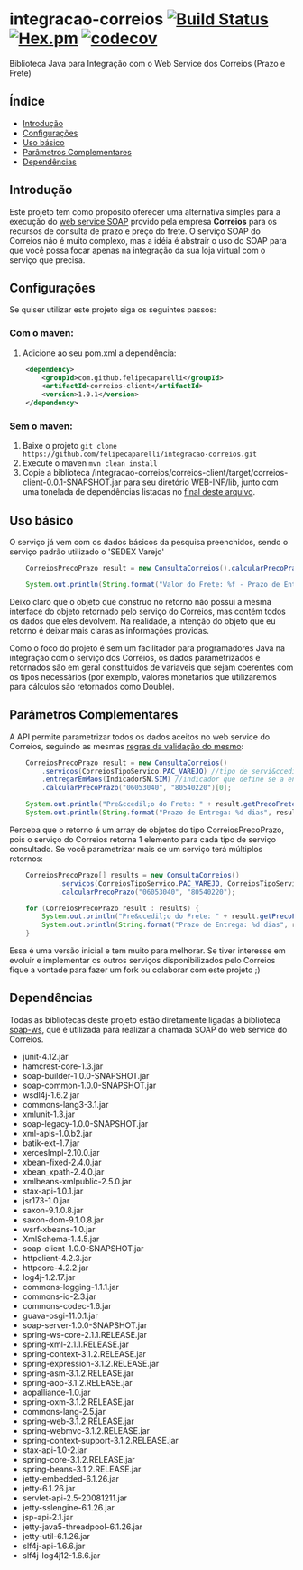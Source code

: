 # integracao-correios [![Build Status](https://travis-ci.org/felipecaparelli/integracao-correios.svg?branch=master)](https://travis-ci.org/felipecaparelli/integracao-correios) [![Hex.pm](https://img.shields.io/hexpm/l/plug.svg?maxAge=2592000)]() [![codecov](https://codecov.io/gh/felipecaparelli/integracao-correios/branch/master/graph/badge.svg)](https://codecov.io/gh/felipecaparelli/integracao-correios)


Biblioteca Java para Integra&ccedil;&atilde;o com o Web Service dos Correios (Prazo e Frete)

## &Iacute;ndice

- [Introdu&ccedil;&atilde;o](#intro)
- [Configura&ccedil;&otilde;es](#configs)
- [Uso b&aacute;sico](#basic)
- [Parâmetros Complementares](#params)
- [Depend&ecirc;ncias](#libs)

## <a name="intro"></a> Introdu&ccedil;&atilde;o

Este projeto tem como prop&oacute;sito oferecer uma alternativa simples para a execu&ccedil;&atilde;o do [web service SOAP](http://ws.correios.com.br/calculador/CalcPrecoPrazo.asmx?WSDL) provido pela empresa **Correios** para os recursos de consulta de prazo e pre&ccedil;o do frete. O servi&ccedil;o SOAP do Correios n&atilde;o é muito complexo, mas a idéia é abstrair o uso do SOAP para que voc&ecirc; possa focar apenas na integra&ccedil;&atilde;o da sua loja virtual com o servi&ccedil;o que precisa.

## <a name="configs"></a> Configura&ccedil;&otilde;es

Se quiser utilizar este projeto siga os seguintes passos:

### Com o maven:

1. Adicione ao seu pom.xml a depend&ecirc;ncia:
```xml
	<dependency>
		<groupId>com.github.felipecaparelli</groupId>
		<artifactId>correios-client</artifactId>
		<version>1.0.1</version>
	</dependency>
```

### Sem o maven:

1. Baixe o projeto `git clone https://github.com/felipecaparelli/integracao-correios.git`
2. Execute o maven `mvn clean install`
3. Copie a biblioteca /integracao-correios/correios-client/target/correios-client-0.0.1-SNAPSHOT.jar para seu diret&oacute;rio WEB-INF/lib, junto com uma tonelada de depend&ecirc;ncias listadas no [final deste arquivo](#libs).


## <a name="basic"></a> Uso b&aacute;sico


O servi&ccedil;o j&aacute; vem com os dados b&aacute;sicos da pesquisa preenchidos, sendo o servi&ccedil;o padr&atilde;o utilizado o 'SEDEX Varejo'

```java
	CorreiosPrecoPrazo result = new ConsultaCorreios().calcularPrecoPrazo("06053040", "80540220")[0];

	System.out.println(String.format("Valor do Frete: %f - Prazo de Entrega: %d dias", result.getPrecoFrete(), result.getPrazoEntrega()));
```

Deixo claro que o objeto que construo no retorno n&atilde;o possui a mesma interface do objeto retornado pelo servi&ccedil;o do Correios, mas contém todos os dados que eles devolvem. Na realidade, a inten&ccedil;&atilde;o do objeto que eu retorno é deixar mais claras as informa&ccedil;ões providas.

Como o foco do projeto é sem um facilitador para programadores Java na integra&ccedil;&atilde;o com o servi&ccedil;o dos Correios, os dados parametrizados e retornados s&atilde;o em geral constituídos de variaveis que sejam coerentes com os tipos necess&aacute;rios (por exemplo, valores monet&aacute;rios que utilizaremos para c&aacute;lculos s&atilde;o retornados como Double). 

## <a name="params"></a> Parâmetros Complementares

A API permite parametrizar todos os dados aceitos no web service do Correios, seguindo as mesmas [regras da valida&ccedil;&atilde;o do mesmo](https://www.correios.com.br/para-voce/correios-de-a-a-z/pdf/calculador-remoto-de-precos-e-prazos/manual-de-implementacao-do-calculo-remoto-de-precos-e-prazos):

```java
	CorreiosPrecoPrazo result = new ConsultaCorreios()
		.servicos(CorreiosTipoServico.PAC_VAREJO) //tipo de servi&ccedil;o 'PAC'
		.entregarEmMaos(IndicadorSN.SIM) //indicador que define se a entrega deve ser em m&atilde;os
		.calcularPrecoPrazo("06053040", "80540220")[0];

	System.out.println("Pre&ccedil;o do Frete: " + result.getPrecoFrete());
	System.out.println(String.format("Prazo de Entrega: %d dias", result.getPrazoEntrega()));
```

Perceba que o retorno é um array de objetos do tipo CorreiosPrecoPrazo, pois o servi&ccedil;o do Correios retorna 1 elemento para cada tipo de servi&ccedil;o consultado. Se voc&ecirc; parametrizar mais de um servi&ccedil;o ter&aacute; múltiplos retornos:

```java
	CorreiosPrecoPrazo[] results = new ConsultaCorreios()
			.servicos(CorreiosTipoServico.PAC_VAREJO, CorreiosTipoServico.SEDEX_10_VAREJO)
			.calcularPrecoPrazo("06053040", "80540220");

	for (CorreiosPrecoPrazo result : results) {
		System.out.println("Pre&ccedil;o do Frete: " + result.getPrecoFrete());
		System.out.println(String.format("Prazo de Entrega: %d dias", result.getPrazoEntrega()));
	}
```

Essa é uma vers&atilde;o inicial e tem muito para melhorar. Se tiver interesse em evoluir e implementar os outros servi&ccedil;os disponibilizados pelo Correios fique a vontade para fazer um fork ou colaborar com este projeto ;)


## <a name="libs"></a> Depend&ecirc;ncias

Todas as bibliotecas deste projeto est&atilde;o diretamente ligadas à biblioteca [soap-ws](https://github.com/reficio/soap-ws), que é utilizada para realizar a chamada SOAP do web service do Correios.

* junit-4.12.jar
* hamcrest-core-1.3.jar
* soap-builder-1.0.0-SNAPSHOT.jar
* soap-common-1.0.0-SNAPSHOT.jar
* wsdl4j-1.6.2.jar
* commons-lang3-3.1.jar
* xmlunit-1.3.jar
* soap-legacy-1.0.0-SNAPSHOT.jar
* xml-apis-1.0.b2.jar
* batik-ext-1.7.jar
* xercesImpl-2.10.0.jar
* xbean-fixed-2.4.0.jar
* xbean_xpath-2.4.0.jar
* xmlbeans-xmlpublic-2.5.0.jar
* stax-api-1.0.1.jar
* jsr173-1.0.jar
* saxon-9.1.0.8.jar
* saxon-dom-9.1.0.8.jar
* wsrf-xbeans-1.0.jar
* XmlSchema-1.4.5.jar
* soap-client-1.0.0-SNAPSHOT.jar
* httpclient-4.2.3.jar
* httpcore-4.2.2.jar
* log4j-1.2.17.jar
* commons-logging-1.1.1.jar
* commons-io-2.3.jar
* commons-codec-1.6.jar
* guava-osgi-11.0.1.jar
* soap-server-1.0.0-SNAPSHOT.jar
* spring-ws-core-2.1.1.RELEASE.jar
* spring-xml-2.1.1.RELEASE.jar
* spring-context-3.1.2.RELEASE.jar
* spring-expression-3.1.2.RELEASE.jar
* spring-asm-3.1.2.RELEASE.jar
* spring-aop-3.1.2.RELEASE.jar
* aopalliance-1.0.jar
* spring-oxm-3.1.2.RELEASE.jar
* commons-lang-2.5.jar
* spring-web-3.1.2.RELEASE.jar
* spring-webmvc-3.1.2.RELEASE.jar
* spring-context-support-3.1.2.RELEASE.jar
* stax-api-1.0-2.jar
* spring-core-3.1.2.RELEASE.jar
* spring-beans-3.1.2.RELEASE.jar
* jetty-embedded-6.1.26.jar
* jetty-6.1.26.jar
* servlet-api-2.5-20081211.jar
* jetty-sslengine-6.1.26.jar
* jsp-api-2.1.jar
* jetty-java5-threadpool-6.1.26.jar
* jetty-util-6.1.26.jar
* slf4j-api-1.6.6.jar
* slf4j-log4j12-1.6.6.jar
